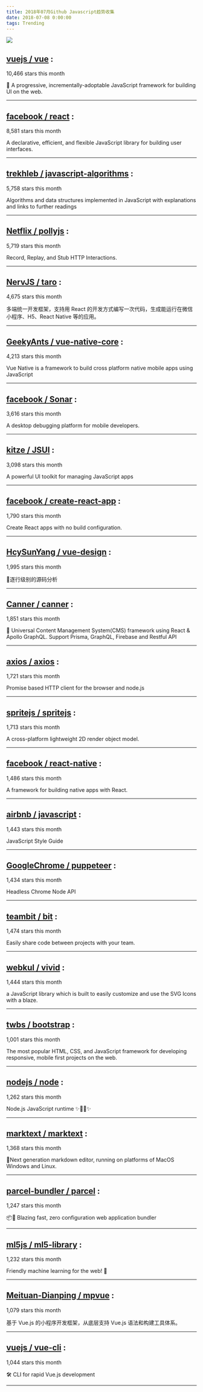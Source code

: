 ```yaml
---
title: 2018年07月Github Javascript趋势收集 
date: 2018-07-08 0:00:00
tags: Trending
---
```

![](/images/github_31.png)
##   [vuejs / vue](https://github.com/vuejs/vue) : 
 
10,466 stars this month

🖖 A progressive, incrementally-adoptable JavaScript framework for building UI on the web. 

---
##   [facebook / react](https://github.com/facebook/react) : 
 
8,581 stars this month

A declarative, efficient, and flexible JavaScript library for building user interfaces. 

---
##   [trekhleb / javascript-algorithms](https://github.com/trekhleb/javascript-algorithms) : 
 
5,758 stars this month

Algorithms and data structures implemented in JavaScript with explanations and links to further readings 

---
##   [Netflix / pollyjs](https://github.com/Netflix/pollyjs) : 
 
5,719 stars this month

Record, Replay, and Stub HTTP Interactions. 

---
##   [NervJS / taro](https://github.com/NervJS/taro) : 
 
4,675 stars this month

多端统一开发框架，支持用 React 的开发方式编写一次代码，生成能运行在微信小程序、H5、React Native 等的应用。 

---
##   [GeekyAnts / vue-native-core](https://github.com/GeekyAnts/vue-native-core) : 
 
4,213 stars this month

Vue Native is a framework to build cross platform native mobile apps using JavaScript 

---
##   [facebook / Sonar](https://github.com/facebook/Sonar) : 
 
3,616 stars this month

A desktop debugging platform for mobile developers. 

---
##   [kitze / JSUI](https://github.com/kitze/JSUI) : 
 
3,098 stars this month

A powerful UI toolkit for managing JavaScript apps 

---
##   [facebook / create-react-app](https://github.com/facebook/create-react-app) : 
 
1,790 stars this month

Create React apps with no build configuration. 

---
##   [HcySunYang / vue-design](https://github.com/HcySunYang/vue-design) : 
 
1,995 stars this month

📖逐行级别的源码分析 

---
##   [Canner / canner](https://github.com/Canner/canner) : 
 
1,851 stars this month

📡 Universal Content Management System(CMS) framework using React & Apollo GraphQL. Support Prisma, GraphQL, Firebase and Restful API 

---
##   [axios / axios](https://github.com/axios/axios) : 
 
1,721 stars this month

Promise based HTTP client for the browser and node.js 

---
##   [spritejs / spritejs](https://github.com/spritejs/spritejs) : 
 
1,713 stars this month

A cross-platform lightweight 2D render object model. 

---
##   [facebook / react-native](https://github.com/facebook/react-native) : 
 
1,486 stars this month

A framework for building native apps with React. 

---
##   [airbnb / javascript](https://github.com/airbnb/javascript) : 
 
1,443 stars this month

JavaScript Style Guide 

---
##   [GoogleChrome / puppeteer](https://github.com/GoogleChrome/puppeteer) : 
 
1,434 stars this month

Headless Chrome Node API 

---
##   [teambit / bit](https://github.com/teambit/bit) : 
 
1,474 stars this month

Easily share code between projects with your team. 

---
##   [webkul / vivid](https://github.com/webkul/vivid) : 
 
1,444 stars this month

a JavaScript library which is built to easily customize and use the SVG Icons with a blaze. 

---
##   [twbs / bootstrap](https://github.com/twbs/bootstrap) : 
 
1,001 stars this month

The most popular HTML, CSS, and JavaScript framework for developing responsive, mobile first projects on the web. 

---
##   [nodejs / node](https://github.com/nodejs/node) : 
 
1,262 stars this month

Node.js JavaScript runtime ✨🐢🚀✨ 

---
##   [marktext / marktext](https://github.com/marktext/marktext) : 
 
1,368 stars this month

📝Next generation markdown editor, running on platforms of MacOS Windows and Linux. 

---
##   [parcel-bundler / parcel](https://github.com/parcel-bundler/parcel) : 
 
1,247 stars this month

📦🚀 Blazing fast, zero configuration web application bundler 

---
##   [ml5js / ml5-library](https://github.com/ml5js/ml5-library) : 
 
1,232 stars this month

Friendly machine learning for the web! 🤖 

---
##   [Meituan-Dianping / mpvue](https://github.com/Meituan-Dianping/mpvue) : 
 
1,079 stars this month

基于 Vue.js 的小程序开发框架，从底层支持 Vue.js 语法和构建工具体系。 

---
##   [vuejs / vue-cli](https://github.com/vuejs/vue-cli) : 
 
1,044 stars this month

🛠️ CLI for rapid Vue.js development 

---

